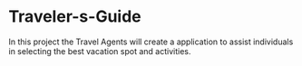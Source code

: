 # Traveler-s-Guide
In this project the Travel Agents will create a application to assist individuals in selecting the best vacation spot and activities.
